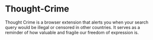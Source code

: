 # Thought-Crime
Thought Crime is a browser extension that alerts you when your search query would be illegal or censored in other countries.   It serves as a reminder of how valuable and fragile our freedom of expression is.
